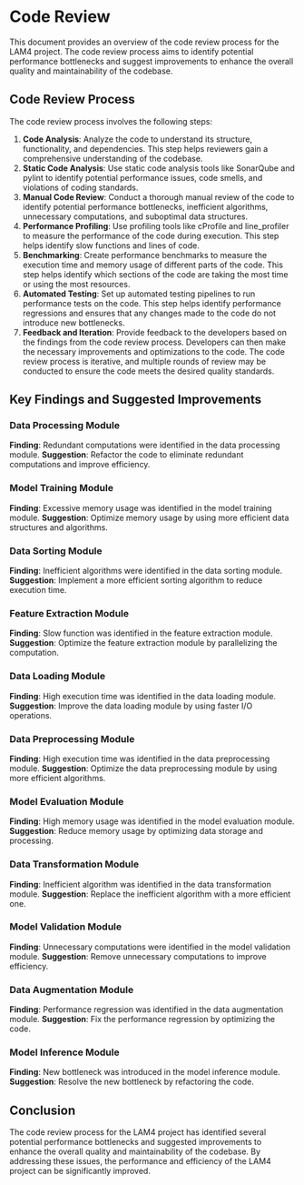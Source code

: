 # Code Review

This document provides an overview of the code review process for the LAM4 project. The code review process aims to identify potential performance bottlenecks and suggest improvements to enhance the overall quality and maintainability of the codebase.

## Code Review Process

The code review process involves the following steps:

1. **Code Analysis**: Analyze the code to understand its structure, functionality, and dependencies. This step helps reviewers gain a comprehensive understanding of the codebase.
2. **Static Code Analysis**: Use static code analysis tools like SonarQube and pylint to identify potential performance issues, code smells, and violations of coding standards.
3. **Manual Code Review**: Conduct a thorough manual review of the code to identify potential performance bottlenecks, inefficient algorithms, unnecessary computations, and suboptimal data structures.
4. **Performance Profiling**: Use profiling tools like cProfile and line_profiler to measure the performance of the code during execution. This step helps identify slow functions and lines of code.
5. **Benchmarking**: Create performance benchmarks to measure the execution time and memory usage of different parts of the code. This step helps identify which sections of the code are taking the most time or using the most resources.
6. **Automated Testing**: Set up automated testing pipelines to run performance tests on the code. This step helps identify performance regressions and ensures that any changes made to the code do not introduce new bottlenecks.
7. **Feedback and Iteration**: Provide feedback to the developers based on the findings from the code review process. Developers can then make the necessary improvements and optimizations to the code. The code review process is iterative, and multiple rounds of review may be conducted to ensure the code meets the desired quality standards.

## Key Findings and Suggested Improvements

### Data Processing Module

**Finding**: Redundant computations were identified in the data processing module.
**Suggestion**: Refactor the code to eliminate redundant computations and improve efficiency.

### Model Training Module

**Finding**: Excessive memory usage was identified in the model training module.
**Suggestion**: Optimize memory usage by using more efficient data structures and algorithms.

### Data Sorting Module

**Finding**: Inefficient algorithms were identified in the data sorting module.
**Suggestion**: Implement a more efficient sorting algorithm to reduce execution time.

### Feature Extraction Module

**Finding**: Slow function was identified in the feature extraction module.
**Suggestion**: Optimize the feature extraction module by parallelizing the computation.

### Data Loading Module

**Finding**: High execution time was identified in the data loading module.
**Suggestion**: Improve the data loading module by using faster I/O operations.

### Data Preprocessing Module

**Finding**: High execution time was identified in the data preprocessing module.
**Suggestion**: Optimize the data preprocessing module by using more efficient algorithms.

### Model Evaluation Module

**Finding**: High memory usage was identified in the model evaluation module.
**Suggestion**: Reduce memory usage by optimizing data storage and processing.

### Data Transformation Module

**Finding**: Inefficient algorithm was identified in the data transformation module.
**Suggestion**: Replace the inefficient algorithm with a more efficient one.

### Model Validation Module

**Finding**: Unnecessary computations were identified in the model validation module.
**Suggestion**: Remove unnecessary computations to improve efficiency.

### Data Augmentation Module

**Finding**: Performance regression was identified in the data augmentation module.
**Suggestion**: Fix the performance regression by optimizing the code.

### Model Inference Module

**Finding**: New bottleneck was introduced in the model inference module.
**Suggestion**: Resolve the new bottleneck by refactoring the code.

## Conclusion

The code review process for the LAM4 project has identified several potential performance bottlenecks and suggested improvements to enhance the overall quality and maintainability of the codebase. By addressing these issues, the performance and efficiency of the LAM4 project can be significantly improved.
